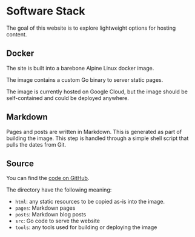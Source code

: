 # Software Stack

The goal of this website is to explore lightweight options for hosting content.

## Docker
The site is built into a barebone Alpine Linux docker image.

The image contains a custom Go binary to server static pages.

The image is currently hosted on Google Cloud, but the image should be self-contained and could be deployed anywhere.

## Markdown

Pages and posts are written in Markdown. This is generated as part of building the image. This step is handled through a simple shell script that pulls the dates from Git.

## Source
You can find the [code on GitHub](https://github.com/jchaffraix/JulienCorner.git).

The directory have the following meaning:
* `html`: any static resources to be copied as-is into the image.
* `pages`: Markdown pages
* `posts`: Markdown blog posts
* `src`: Go code to serve the website
* `tools`: any tools used for building or deploying the image
